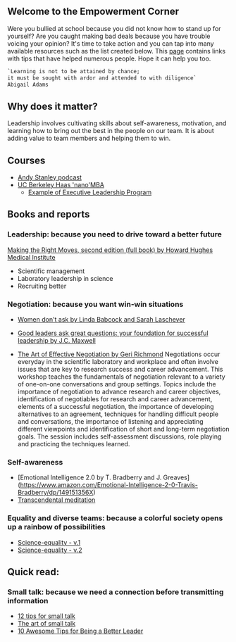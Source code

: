 ## Welcome to the Empowerment Corner

Were you bullied at school because you did not know how to stand up for yourself? Are you caught making bad deals because you have trouble voicing your opinion? It's time to take action and you can tap into many available resources such as the list created below. This [page](https://dani-lbnl.github.io/Leadership/) contains links with tips that have helped numerous people. Hope it can help you too.

```markdown
`Learning is not to be attained by chance; 
it must be sought with ardor and attended to with diligence`
Abigail Adams
```

## Why does it matter?
Leadership involves cultivating skills about self-awareness, motivation, and learning how to bring out the best in the people on our team. It is about adding value to team members and helping them to win.

## Courses
- [Andy Stanley podcast](https://itunes.apple.com/us/podcast/andy-stanley-leadership-podcast/id290055666?mt=2)
- [UC Berkeley Haas 'nano'MBA](http://executive.berkeley.edu/open-programs)
  - [Example of Executive Leadership Program](http://executive.berkeley.edu/sites/default/files/Women%27s%20Executive%20Leadership%20Program.pdf)


## Books and reports

### Leadership: because you need to drive toward a better future
[Making the Right Moves, second edition (full book) by Howard Hughes Medical Institute](http://www.hhmi.org/sites/default/files/Educational%20Materials/Lab%20Management/Making%20the%20Right%20Moves/moves2.pdf)
- Scientific management
- Laboratory leadership in science
- Recruiting better

### Negotiation: because you want win-win situations
- [Women don't ask by Linda Babcock and Sarah Laschever](https://www.amazon.com/Women-Dont-Ask-Negotiation-Strategies/dp/0553383876)

- [Good leaders ask great questions: your foundation for successful leadership by J.C. Maxwell](https://www.amazon.com/Good-Leaders-Ask-Great-Questions-ebook/dp/B00I829QJ8)

- [The Art of Effective Negotiation by Geri Richmond](http://pages.uoregon.edu/coach/coach/pdf/international/India/IndiaNegotiations-C-4.pdf)
Negotiations occur everyday in the scientific laboratory and workplace and often involve issues that are key to research success and career advancement.  This workshop teaches the fundamentals of negotiation relevant to a variety of one-on-one conversations and group settings.  Topics include the importance of negotiation to advance research and career objectives, identification of negotiables for research and career advancement, elements of a successful negotiation, the importance of developing alternatives to an agreement, techniques for handling difficult people and conversations, the importance of listening and appreciating different viewpoints and identification of short and long-term negotiation goals.  The session includes self-assessment discussions, role playing and practicing the techniques learned.

### Self-awareness
- [Emotional Intelligence 2.0 by T. Bradberry and J. Greaves] (https://www.amazon.com/Emotional-Intelligence-2-0-Travis-Bradberry/dp/149151356X)
- [Transcendental meditation](http://www.tm.org/transcendental-meditation-san-francisco)

### Equality and diverse teams: because a colorful society opens up a rainbow of possibilities
- [Science-equality - v.1](http://perception.org/wp-content/uploads/2014/11/Science-of-Equality.pdf)
- [Science-equality - v.2](http://haasinstitute.berkeley.edu/sites/default/files/science-of-equality-vol-2.pdf)

## Quick read:

### Small talk: because we need a connection before transmitting information
- [12 tips for small talk](https://www.acr.org/~/media/ACR/Documents/PDF/Career-Center/Jobseeker-Resources/12TipsSmallTalk.pdf)
- [The art of small talk](http://www.lfpl.org/how-to/pdf/berniecarducci-smalltalk.pdf)
- [10 Awesome Tips for Being a Better Leader](https://www.entrepreneur.com/article/238747)


